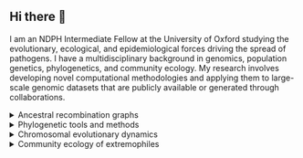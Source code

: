 ## Hi there 👋

I am an NDPH Intermediate Fellow at the University of Oxford studying the evolutionary, ecological, and epidemiological forces driving the spread of pathogens. I have a multidisciplinary background in genomics, population genetics, phylogenetics, and community ecology. My research involves developing novel computational methodologies and applying them to large-scale genomic datasets that are publicly available or generated through collaborations.

<details>
<summary>Ancestral recombination graphs</summary>
<br>
  <ul>
    <li><b>Zhan SH</b>, et al. 2023. Towards Pandemic-Scale Ancestral Recombination Graphs of SARS-CoV-2. bioRxiv. https://www.biorxiv.org/content/10.1101/2023.06.08.544212v1.abstract</li>
  </ul>
</details>

<details>
<summary>Phylogenetic tools and methods</summary>
<br>
TODO
</details>

<details>
<summary>Chromosomal evolutionary dynamics</summary>
<br>
  <ul>
    <li>Li Z, Kinosian SP, <b>Zhan SH</b>, Barker MS. Ancient polyploidy and low rate of chromosome loss explain the high chromosome numbers of homosporous ferns. https://www.biorxiv.org/content/10.1101/2024.09.23.614530v1.abstract</li>
    <li><b>Zhan SH</b>, Otto SP, Barker MS. Broad variation in rates of polyploidy and dysploidy across flowering plants is correlated with lineage diversification. https://www.biorxiv.org/content/10.1101/2021.03.30.436382v1.abstract</li>
    <li><b>Zhan SH</b>, Drori M, Goldberg EE, Otto SP, Mayrose I. 2016. Phylogenetic evidence for cladogenetic polyploidization in land plants. <b>Am. J. Bot.</b> https://bsapubs.onlinelibrary.wiley.com/doi/full/10.3732/ajb.1600108</li>
    <li><b>Zhan SH</b>, Glick L, Tsigenopoulos CS, Otto SP, Mayrose I. 2014. Comparative analysis reveals that polyploidy does not decelerate diversification in fish. <b>J. Evol. Biol.</b> https://academic.oup.com/jeb/article-abstract/27/2/391/7318530?login=false</li>
    <li>Mayrose I, <b>Zhan SH</b>, Rothfels CJ, Magnuson-Ford K, Barker MS, Rieseberg LH, Otto SP. 2011. Recently formed polyploid plants diversify at lower rates. <b>Science</b> https://www.science.org/doi/abs/10.1126/science.1207205</li>
  </ul>
</details>

<details>
<summary>Community ecology of extremophiles</summary>
<br>
  <ul>
    <li><b>Zhan SH</b>, Huang YT, Liao CP, Liou CY, Liu SL. 2024. Environmental filtering of cryptic coralline algal diversity. In prep.</li>
    <li><b>Zhan SH</b>, et al. 2022. Geographic distance, sedimentation, and substrate shape cryptic crustose coralline algal assemblages in the world’s largest subtropical intertidal algal reef. <b>Mol. Ecol.</b> <i>On the Cover.</i> https://onlinelibrary.wiley.com/doi/abs/10.1111/mec.16455</li>
    </li><b>Zhan SH</b>, Shih CC, Liu SL. 2020. Reappraising plastid markers of the red algae for phylogenetic community ecology in the genomic era. <b>Ecol. Evol.</b> https://onlinelibrary.wiley.com/doi/full/10.1002/ece3.5984</li>
    <li>Hsieh CJ*, <b>Zhan SH*</b>, Liao CP*, et al. 2018. The effects of contemporary selection and dispersal limitation on the community assembly of acidophilic microalgae. <b>J. Phycol.</b> https://onlinelibrary.wiley.com/doi/abs/10.1111/jpy.12771</li>
    <li>Hsieh CJ, <b>Zhan SH</b>, Lin Y, Tang SL, Liu SL. 2015. Analysis of rbcL sequences reveals the global biodiversity, community structure, and biogeographical pattern of thermoacidophilic red algae (Cyanidiales). <b>J. Phycol.</b> https://onlinelibrary.wiley.com/doi/abs/10.1111/jpy.12310</li>
  </ul>
</details>

<!--
**szhan/szhan** is a ✨ _special_ ✨ repository because its `README.md` (this file) appears on your GitHub profile.

Here are some ideas to get you started:

- 🔭 I’m currently working on ...
- 🌱 I’m currently learning ...
- 👯 I’m looking to collaborate on ...
- 🤔 I’m looking for help with ...
- 💬 Ask me about ...
- 📫 How to reach me: ...
- 😄 Pronouns: ...
- ⚡ Fun fact: ...
-->

